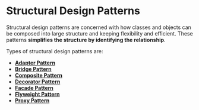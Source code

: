 # Structural Design Patterns

Structural design patterns are concerned with how classes and objects can be composed into large structure and keeping flexibility and efficient. These patterns **simplifies the structure by identifying the relationship**.

Types of structural design patterns are:

- [**Adapter Pattern**](./Adapter)
- [**Bridge Pattern**](./Bridge)
- [**Composite Pattern**](./Composite)
- [**Decorator Pattern**](./Decorator)
- [**Facade Pattern**](./Facade)
- [**Flyweight Pattern**](./Flyweight)
- [**Proxy Pattern**](./Proxy)
